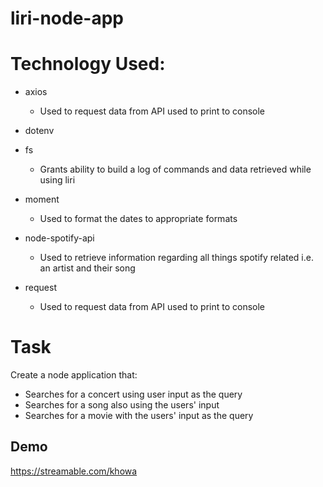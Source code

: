 # liri-node-app

# Technology Used:
* axios
    * Used to request data from API used to print to console
* dotenv

* fs
    * Grants ability to build a log of commands and data retrieved while using liri
* moment
    * Used to format the dates to appropriate formats
* node-spotify-api
    * Used to retrieve information regarding all things spotify related i.e. an artist and their song
* request
    * Used to request data from API used to print to console

# Task 
Create a node application that:  
* Searches for a concert using user input as the query
* Searches for a song also using the users' input
* Searches for a movie with the users' input as the query
## Demo
https://streamable.com/khowa